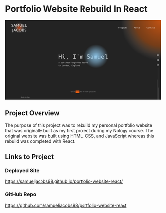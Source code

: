 # Portfolio Website Rebuild In React

![](./src/assets/images/portfolioscreenshot.png)

## Project Overview

The purpose of this project was to rebuild my personal portfolio website that was originally built as my first project during my Nology course. The original website was built using HTML, CSS, and JavaScript whereas this rebuild was completed with React.

## Links to Project

### Deployed Site

https://samueljacobs98.github.io/portfolio-website-react/

### GitHub Repo

https://github.com/samueljacobs98/portfolio-website-react
